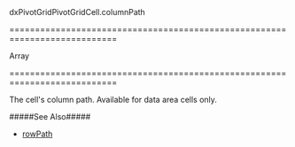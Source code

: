<!--id-->dxPivotGridPivotGridCell.columnPath<!--/id-->
===========================================================================
<!--type-->Array<String, Number, Date><!--/type-->
===========================================================================

<!--shortDescription-->
The cell's column path. Available for data area cells only.
<!--/shortDescription-->

<!--fullDescription-->
#####See Also#####
- [rowPath](/Documentation/ApiReference/UI_Widgets/dxPivotGrid/Pivot_Grid_Cell/#rowPath)
<!--/fullDescription-->